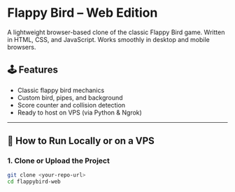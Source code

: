 # Flappy Bird – Web Edition

A lightweight browser-based clone of the classic Flappy Bird game. Written in HTML, CSS, and JavaScript. Works smoothly in desktop and mobile browsers.

## 🕹 Features

- Classic flappy bird mechanics
- Custom bird, pipes, and background
- Score counter and collision detection
- Ready to host on VPS (via Python & Ngrok)

---

## 🚀 How to Run Locally or on a VPS

### 1. Clone or Upload the Project

```bash
git clone <your-repo-url>
cd flappybird-web
